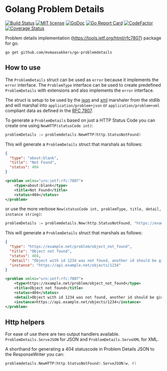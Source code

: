 # Golang Problem Details

[![Build Status](https://travis-ci.com/mvmaasakkers/go-problemdetails.svg?branch=master)](https://travis-ci.com/mvmaasakkers/go-problemdetails) 
[![MIT license](http://img.shields.io/badge/license-MIT-brightgreen.svg)](http://opensource.org/licenses/MIT)
[![GoDoc](https://godoc.org/github.com/mvmaasakkers/go-problemdetails?status.svg)](https://godoc.org/github.com/mvmaasakkers/go-problemdetails)
[![Go Report Card](https://goreportcard.com/badge/github.com/mvmaasakkers/go-problemdetails)](https://goreportcard.com/report/github.com/mvmaasakkers/go-problemdetails)
[![CodeFactor](https://www.codefactor.io/repository/github/mvmaasakkers/go-problemdetails/badge)](https://www.codefactor.io/repository/github/mvmaasakkers/go-problemdetails)
[![Coverage Status](https://coveralls.io/repos/github/mvmaasakkers/go-problemdetails/badge.svg?branch=master)](https://coveralls.io/github/mvmaasakkers/go-problemdetails?branch=master)

Problem details implementation (https://tools.ietf.org/html/rfc7807) package for go.

`go get github.com/mvmaasakkers/go-problemdetails`

## How to use

The `ProblemDetails` struct can be used as `error` because it implements the `error` interface. The `ProblemType`
interface can be used to create predefined `ProblemDetails` with extensions and also implements the `error` interface.

The struct is setup to be used by the [json](https://golang.org/pkg/encoding/json/) and 
[xml](https://golang.org/pkg/encoding/xml/) marshaler from the stdlib and will marshal into `application/problem+json`
or `application/problem+xml` compliant data as defined in the [RFC 7807](https://tools.ietf.org/html/rfc7807).

To generate a `ProblemDetails` based on just a HTTP Status Code you can create one using `NewHTTP(statusCode int)`:

```go
problemDetails := problemdetails.NewHTTP(http.StatusNotFound)
``` 

This will generate a `ProblemDetails` struct that marshals as follows:

```json
{
  "type": "about:blank",
  "title": "Not Found",
  "status": 404
}
```

```xml
<problem xmlns="urn:ietf:rfc:7807">
    <type>about:blank</type>
    <title>Not Found</title>
    <status>404</status>
</problem>
```

or use the more verbose `New(statusCode int, problemType, title, detail, instance string)`:

```go
problemDetails := problemdetails.New(http.StatusNotFound, "https://example.net/problem/object_not_found", "Object not found", "Object with id 1234 was not found, another id should be given.", "https://api.example.net/objects/1234")
``` 

This will generate a `ProblemDetails` struct that marshals as follows:

```json
{
  "type": "https://example.net/problem/object_not_found",
  "title": "Object not found",
  "status": 404,
  "detail": "Object with id 1234 was not found, another id should be given.",
  "instance": "https://api.example.net/objects/1234"
}
```

```xml
<problem xmlns="urn:ietf:rfc:7807">
    <type>https://example.net/problem/object_not_found</type>
    <title>Object not found</title>
    <status>404</status>
    <detail>Object with id 1234 was not found, another id should be given.</detail>
    <instance>https://api.example.net/objects/1234</instance>
</problem>
```

## Http helpers

For ease of use there are two output handlers available. `ProblemDetails.ServeJSON` for JSON and `ProblemDetails.ServeXML` for XML.

A shorthand for generating a 404 statuscode in Problem Details JSON to the ResponseWriter you can:

```go
problemdetails.NewHTTP(http.StatusNotFound).ServeJSON(w, r)
```

 